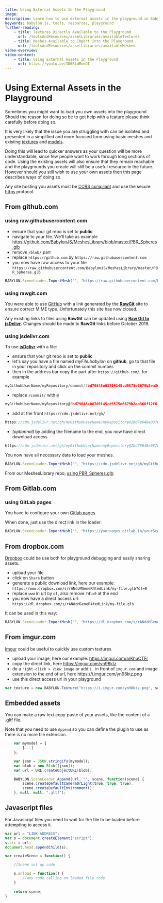 ```yaml
---
title: Using External Assets In the Playground
image: 
description: Learn how to use external assets in the playground in Babylon.js.
keywords: babylon.js, tools, resources, playground
further-reading:
    - title: Textures Directly Available to the Playground
      url: /toolsAndResources/assetLibraries/availableTextures
    - title: Meshes Available to Import into the Playground
      url: /toolsAndResources/assetLibraries/availableMeshes
video-overview:
video-content:
    - title: Using External Assets In the Playground
      url: https://youtu.be/3D6BtdMnnQI
---
```


# Using External Assets in the Playground

Sometimes you might want to load you own assets into the playground. Should the reason for doing so be to get help with a feature please think carefully before doing so.

It is very likely that the issue you are struggling with can be isolated and presented in a simplified and more focused form using basic meshes and existing [textures](/toolsAndResources/assetLibraries/availableTextures) and [models](/toolsAndResources/assetLibraries/availableMeshes).

Doing this will lead to quicker answers as your question will be more understandable, since few people want to work through long sections of code.  Using the existing assets will also ensure that they remain reachable and the playgrounds you create will still be a useful resource in the future.  However should you still wish to use your own assets then this page describes ways of doing so.

 Any site hosting you assets must be [CORS compliant](https://en.wikipedia.org/wiki/Cross-origin_resource_sharing) and use the secure [https](https://en.wikipedia.org/wiki/HTTPS) protocol.

## From github.com

### using raw.githubusercontent.com

 - ensure that your git repo is set to **public**
 - navigate to your file. We'll take as example https://github.com/BabylonJS/MeshesLibrary/blob/master/PBR_Spheres.glb
 - remove `/blob/` part
 - replace `https://github.com` by `https://raw.githubusercontent.com`
 - you now have raw access to your file `https://raw.githubusercontent.com/BabylonJS/MeshesLibrary/master/PBR_Spheres.glb`

```javascript
BABYLON.SceneLoader.ImportMesh("", "https://raw.githubusercontent.com/BabylonJS/MeshesLibrary/master/", "PBR_Spheres.glb", scene);
```

 <Playground id="#YIU90M" title="Using Assets From Github" description="Simple example of loading assets from github into the playground." image=""/>

### using rawgit.com
 
You were able to use [GitHub](https://github.com/) with a link generated by the **[RawGit](https://rawgit.com/)** site to ensure correct MIME type. Unfortunately this site has now closed.

Any existing links to files using **RawGit** can be updated using **[Raw Git to jsDelivr](https://www.jsdelivr.com/rawgit)**. Changes should be made to **RawGit** links before October 2019.

### using jsdelivr.com

 To use **[jsDelivr](https://www.jsdelivr.com)** with a file: 
 - ensure that your git repo is set to **public**
 - let's say you have a file named _myFile.babylon_ on  **github**, go to that file in your repository and click on the commit number. 
 - then in the address bar copy the part after `https://github.com/`, for example

 ```javascript
myGithubUserName/myRepository/commit/2bd79648e08709145cd9575e6679b2ea360f12f6
 ```

 - replace `/commit/` with `@`

 ```javascript
myGithubUserName/myRepository@2bd79648e08709145cd9575e6679b2ea360f12f6
 ```

 - add at the front `https://cdn.jsdelivr.net/gh/`

 ```javascript
https://cdn.jsdelivr.net/gh/myGithubUserName/myRepository@2bd79648e08709145cd9575e6679b2ea360f12f6
 ```

- *(optionnal)* by adding the filename to the end, you now have direct download access

 ```javascript
https://cdn.jsdelivr.net/gh/myGithubUserName/myRepository@2bd79648e08709145cd9575e6679b2ea360f12f6/myFile.babylon
 ```

You now have all necessary data to load your meshes.
 
```javascript
BABYLON.SceneLoader.ImportMesh("", "https://cdn.jsdelivr.net/gh/myGithubUserName/myRepository@2bd79648e08709145cd9575e6679b2ea360f12f6", "myFile.babylon", scene);
```

From our MeshesLibrary repo, [using PBR_Spheres.glb](https://github.com/BabylonJS/MeshesLibrary/commit/fa494961cbe0b8d44854b3cf8aa8268ba211741a):

 <Playground id="#IX12S2" title="Loading Assets From The Babylon.js Meshes Library" description="Simple example showing how to load assets from the Babylon.js meshes library." image=""/>

## From Gitlab.com

### using GitLab pages

You have to configure your own [Gitlab pages](https://docs.gitlab.com/ee/user/project/pages/).

When done, just use the direct link in the loader:

```javascript
BABYLON.SceneLoader.ImportMesh("", "https://yourpages.gitlab.io/yourScene/", "myFile.babylon", scene);
```

## From dropbox.com

[Dropbox](https://dropbox.com) could be use both for playground debugging and easily sharing assets.

- upload your file
- click on `Share` button
- generate a public download link, here our example: `https://www.dropbox.com/s/rANdoMGeneR4tedLink/my-file.glb?dl=0`
- replace `www` in url by `dl`, also remove `?dl=0` at the end
- you now have a direct access url: `https://dl.dropbox.com/s/rANdoMGeneR4tedLink/my-file.glb`

It can be used in this way:

```javascript
BABYLON.SceneLoader.ImportMesh("", "https://dl.dropbox.com/s/rANdoMGeneR4tedLink/", "my-file.glb", scene);
```

 <Playground id="#8LFTCH#14" title="Loading Assets From Dropbox" description="Simple example of loading assets from dropbox." image=""/>

## From imgur.com

[Imgur](https://imgur.com) could be useful to quickly use custom textures.

- upload your image, here our example: https://imgur.com/a/KhuCTFr
- copy the direct link, here https://imgur.com/yn98ktz
- do a `right-click > View image` or add `i.` in front of `imgur.com` and image extension to the end of url, here https://i.imgur.com/yn98ktz.png
- use this direct access url in your playground

```javascript
var texture = new BABYLON.Texture("https://i.imgur.com/yn98ktz.png", scene);
```

 <Playground id="#UNEWTE" title="Loading Assets From Imgur" description="Simple example of loading assets from imgur." image=""/>

## Embedded assets 

You can make a raw text copy-paste of your assets, like the content of a .gltf file.

Note that you need to use `Append` so you can define the plugin to use as there is no more file extension.

```javascript
    var mymodel = {
        [...]
    };

    var json = JSON.stringify(mymodel);
    var blob = new Blob([json]);
    var url = URL.createObjectURL(blob);

    BABYLON.SceneLoader.Append(url, "", scene, function(scene) {
        scene.createDefaultCameraOrLight(true, true, true),
        scene.createDefaultEnvironment();
    }, null, null, ".gltf");
```

 <Playground id="#KEY4S4" title="Loading Embedded Assest" description="Simple example showing how to load embedded assets." image=""/>

## Javascript files

For Javascript files you need to wait for the file to be loaded before attempting to access it.

```javascript
var url = "LINK ADDRESS";
var s = document.createElement("script");
s.src = url;
document.head.appendChild(s);

var createScene = function() {

    //Scene set up code

    s.onload = function() {
        //any code calling on loaded file code
    }
	
    return scene;
}
```

 <Playground id="#WF3VKZ" title="Loading Embeded Assets (javascript)" description="Another example of loading embedded assets." image=""/>
